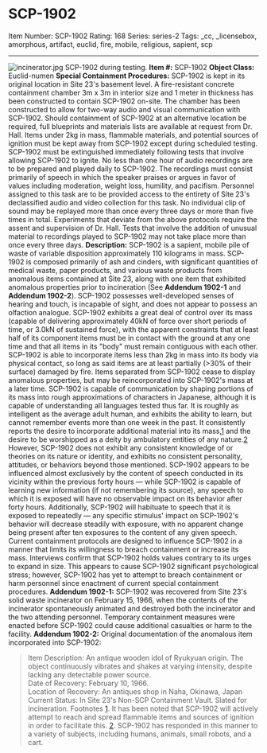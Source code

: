 # SCP-1902
Item Number: SCP-1902
Rating: 168
Series: series-2
Tags: _cc, _licensebox, amorphous, artifact, euclid, fire, mobile, religious, sapient, scp

---

![incinerator.jpg](https://scp-wiki.wdfiles.com/local--files/scp-1902/incinerator.jpg)
SCP-1902 during testing.
**Item #:** SCP-1902
**Object Class:** Euclid-numen
**Special Containment Procedures:** SCP-1902 is kept in its original location in Site 23's basement level. A fire-resistant concrete containment chamber 3m x 3m in interior size and 1 meter in thickness has been constructed to contain SCP-1902 on-site. The chamber has been constructed to allow for two-way audio and visual communication with SCP-1902. Should containment of SCP-1902 at an alternative location be required, full blueprints and materials lists are available at request from Dr. Hall.
Items under 2kg in mass, flammable materials, and potential sources of ignition must be kept away from SCP-1902 except during scheduled testing. SCP-1902 must be extinguished immediately following tests that involve allowing SCP-1902 to ignite.
No less than one hour of audio recordings are to be prepared and played daily to SCP-1902. The recordings must consist primarily of speech in which the speaker praises or argues in favor of values including moderation, weight loss, humility, and pacifism. Personnel assigned to this task are to be provided access to the entirety of Site 23's declassified audio and video collection for this task. No individual clip of sound may be replayed more than once every three days or more than five times in total.
Experiments that deviate from the above protocols require the assent and supervision of Dr. Hall. Tests that involve the addition of unusual material to recordings played to SCP-1902 may not take place more than once every three days.
**Description:** SCP-1902 is a sapient, mobile pile of waste of variable disposition approximately 110 kilograms in mass. SCP-1902 is composed primarily of ash and cinders, with significant quantities of medical waste, paper products, and various waste products from anomalous items contained at Site 23, along with one item that exhibited anomalous properties prior to incineration (See **Addendum 1902-1** and **Addendum 1902-2**). SCP-1902 possesses well-developed senses of hearing and touch, is incapable of sight, and does not appear to possess an olfaction analogue.
SCP-1902 exhibits a great deal of control over its mass (capable of delivering approximately 40kN of force over short periods of time, or 3.0kN of sustained force), with the apparent constraints that at least half of its component items must be in contact with the ground at any one time and that all items in its "body" must remain contiguous with each other. SCP-1902 is able to incorporate items less than 2kg in mass into its body via physical contact, so long as said items are at least partially (>30% of their surface) damaged by fire. Items separated from SCP-1902 cease to display anomalous properties, but may be reincorporated into SCP-1902's mass at a later time.
SCP-1902 is capable of communication by shaping portions of its mass into rough approximations of characters in Japanese, although it is capable of understanding all languages tested thus far. It is roughly as intelligent as the average adult human, and exhibits the ability to learn, but cannot remember events more than one week in the past. It consistently reports the desire to incorporate additional material into its mass,[1](javascript:;) and the desire to be worshipped as a deity by ambulatory entities of any nature.[2](javascript:;) However, SCP-1902 does not exhibit any consistent knowledge of or theories on its nature or identity, and exhibits no consistent personality, attitudes, or behaviors beyond those mentioned.
SCP-1902 appears to be influenced almost exclusively by the content of speech conducted in its vicinity within the previous forty hours — while SCP-1902 is capable of learning new information (if not remembering its source), any speech to which it is exposed will have no observable impact on its behavior after forty hours. Additionally, SCP-1902 will habituate to speech that it is exposed to repeatedly — any specific stimulus' impact on SCP-1902's behavior will decrease steadily with exposure, with no apparent change being present after ten exposures to the content of any given speech.
Current containment protocols are designed to influence SCP-1902 in a manner that limits its willingness to breach containment or increase its mass. Interviews confirm that SCP-1902 holds values contrary to its urges to expand in size. This appears to cause SCP-1902 significant psychological stress; however, SCP-1902 has yet to attempt to breach containment or harm personnel since enactment of current special containment procedures.
**Addendum 1902-1:** SCP-1902 was recovered from Site 23's solid waste incinerator on February 15, 1966, when the contents of the incinerator spontaneously animated and destroyed both the incinerator and the two attending personnel. Temporary containment measures were enacted before SCP-1902 could cause additional casualties or harm to the facility.
**Addendum 1902-2:** Original documentation of the anomalous item incorporated into SCP-1902:
> Item Description: An antique wooden idol of Ryukyuan origin. The object continuously vibrates and shakes at varying intensity, despite lacking any detectable power source.  
>  Date of Recovery: February 10, 1966.  
>  Location of Recovery: An antiques shop in Naha, Okinawa, Japan  
>  Current Status: In Site 23's Non-SCP Containment Vault. Slated for incineration.
Footnotes
[1](javascript:;). It has been noted that SCP-1902 will actively attempt to reach and spread flammable items and sources of ignition in order to facilitate this.
[2](javascript:;). SCP-1902 has responded in this manner to a variety of subjects, including humans, animals, small robots, and a cart.